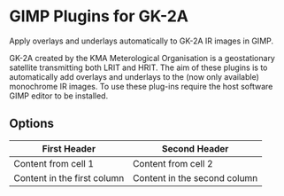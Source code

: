 # GIMP Plugins for GK-2A
Apply overlays and underlays automatically to GK-2A IR images in GIMP.

GK-2A created by the KMA Meterological Organisation is a geostationary satellite transmitting both LRIT and HRIT. The aim of these plugins is to automatically add overlays and underlays to the (now only available) monochrome IR images. To use these plug-ins require the host software GIMP editor to be installed.

## Options
First Header | Second Header
------------ | -------------
Content from cell 1 | Content from cell 2
Content in the first column | Content in the second column
